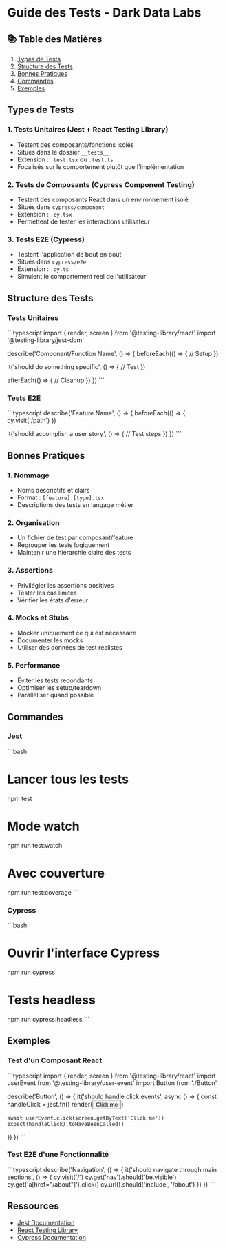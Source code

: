 # Guide des Tests - Dark Data Labs

## 📚 Table des Matières
1. [Types de Tests](#types-de-tests)
2. [Structure des Tests](#structure-des-tests)
3. [Bonnes Pratiques](#bonnes-pratiques)
4. [Commandes](#commandes)
5. [Exemples](#exemples)

## Types de Tests

### 1. Tests Unitaires (Jest + React Testing Library)
- Testent des composants/fonctions isolés
- Situés dans le dossier `__tests__`
- Extension : `.test.tsx` ou `.test.ts`
- Focalisés sur le comportement plutôt que l'implémentation

### 2. Tests de Composants (Cypress Component Testing)
- Testent des composants React dans un environnement isolé
- Situés dans `cypress/component`
- Extension : `.cy.tsx`
- Permettent de tester les interactions utilisateur

### 3. Tests E2E (Cypress)
- Testent l'application de bout en bout
- Situés dans `cypress/e2e`
- Extension : `.cy.ts`
- Simulent le comportement réel de l'utilisateur

## Structure des Tests

### Tests Unitaires
\`\`\`typescript
import { render, screen } from '@testing-library/react'
import '@testing-library/jest-dom'

describe('Component/Function Name', () => {
  beforeEach(() => {
    // Setup
  })

  it('should do something specific', () => {
    // Test
  })

  afterEach(() => {
    // Cleanup
  })
})
\`\`\`

### Tests E2E
\`\`\`typescript
describe('Feature Name', () => {
  beforeEach(() => {
    cy.visit('/path')
  })

  it('should accomplish a user story', () => {
    // Test steps
  })
})
\`\`\`

## Bonnes Pratiques

### 1. Nommage
- Noms descriptifs et clairs
- Format : `[feature].[type].tsx`
- Descriptions des tests en langage métier

### 2. Organisation
- Un fichier de test par composant/feature
- Regrouper les tests logiquement
- Maintenir une hiérarchie claire des tests

### 3. Assertions
- Privilégier les assertions positives
- Tester les cas limites
- Vérifier les états d'erreur

### 4. Mocks et Stubs
- Mocker uniquement ce qui est nécessaire
- Documenter les mocks
- Utiliser des données de test réalistes

### 5. Performance
- Éviter les tests redondants
- Optimiser les setup/teardown
- Paralléliser quand possible

## Commandes

### Jest
\`\`\`bash
# Lancer tous les tests
npm test

# Mode watch
npm run test:watch

# Avec couverture
npm run test:coverage
\`\`\`

### Cypress
\`\`\`bash
# Ouvrir l'interface Cypress
npm run cypress

# Tests headless
npm run cypress:headless
\`\`\`

## Exemples

### Test d'un Composant React
\`\`\`typescript
import { render, screen } from '@testing-library/react'
import userEvent from '@testing-library/user-event'
import Button from './Button'

describe('Button', () => {
  it('should handle click events', async () => {
    const handleClick = jest.fn()
    render(<Button onClick={handleClick}>Click me</Button>)
    
    await userEvent.click(screen.getByText('Click me'))
    expect(handleClick).toHaveBeenCalled()
  })
})
\`\`\`

### Test E2E d'une Fonctionnalité
\`\`\`typescript
describe('Navigation', () => {
  it('should navigate through main sections', () => {
    cy.visit('/')
    cy.get('nav').should('be.visible')
    cy.get('a[href="/about"]').click()
    cy.url().should('include', '/about')
  })
})
\`\`\`

## Ressources
- [Jest Documentation](https://jestjs.io/docs/getting-started)
- [React Testing Library](https://testing-library.com/docs/react-testing-library/intro/)
- [Cypress Documentation](https://docs.cypress.io/)
